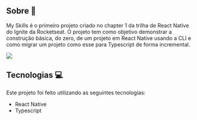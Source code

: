 ## Sobre 📃
My Skills é o primeiro projeto criado no 
chapter 1 da trilha de React Native do Ignite da Rocketseat.
O projeto tem como objetivo demonstrar a construção 
básica, do zero, de um projeto em React Native 
usando a CLI e como migrar um projeto como 
esse para Typescript de forma incremental.

<img src="https://camo.githubusercontent.com/f787448bff4093a3bab9551a4480128b67712f39ba0889d785384a3bbdf39236/68747470733a2f2f692e696d6775722e636f6d2f4932714a475a6d2e706e67"/>

## Tecnologias 💻
Este projeto foi feito utilizando as seguintes tecnologias:
<ul>
  <li>React Native</li>
  <li>Typescript</li>
</ul>

